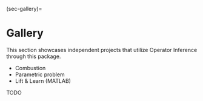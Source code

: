 (sec-gallery)=
# Gallery

This section showcases independent projects that utilize Operator Inference through this package.

- Combustion
- Parametric problem
- Lift & Learn (MATLAB)

TODO
